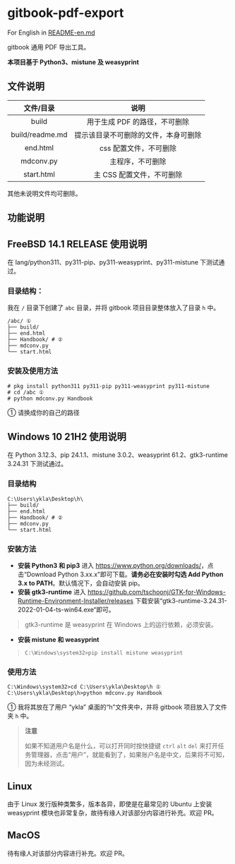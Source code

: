 # gitbook-pdf-export

For English in [README-en.md](./README-en.md)

gitbook 通用 PDF 导出工具。

**本项目基于 Python3、mistune 及 weasyprint**

## 文件说明

|文件/目录|说明|
|:---:|:---:|
|build|用于生成 PDF 的路径，不可删除|
|build/readme.md|提示该目录不可删除的文件，本身可删除|
|end.html|css 配置文件，不可删除|
|mdconv.py|主程序，不可删除|
|start.html|主 CSS 配置文件，不可删除|

其他未说明文件均可删除。

## 功能说明



## FreeBSD 14.1 RELEASE 使用说明

在 lang/python311、py311-pip、py311-weasyprint、py311-mistune 下测试通过。

### 目录结构：

我在 `/` 目录下创建了 `abc` 目录，并将 gitbook 项目目录整体放入了目录 `h` 中。

```
/abc/ ①
├── build/
├── end.html
├── Handbook/ # ②
├── mdconv.py
└── start.html
```

### 安装及使用方法

```
# pkg install python311 py311-pip py311-weasyprint py311-mistune
# cd /abc ①
# python mdconv.py Handbook
```

① 请换成你的自己的路径


## Windows 10 21H2 使用说明

在 Python 3.12.3、pip 24.1.1、mistune 3.0.2、weasyprint 61.2、gtk3-runtime 3.24.31 下测试通过。



### 目录结构

```
C:\Users\ykla\Desktop\h\
├── build/
├── end.html
├── Handbook/ # ②
├── mdconv.py
└── start.html
```

### 安装方法

- **安装 Python3 和 pip3** 进入 <https://www.python.org/downloads/>，点击“Download Python 3.xx.x”即可下载。**请务必在安装时勾选 Add Python 3.x to PATH**。默认情况下，会自动安装 pip。
- **安装 gtk3-runtime** 进入 <https://github.com/tschoonj/GTK-for-Windows-Runtime-Environment-Installer/releases> 下载安装“gtk3-runtime-3.24.31-2022-01-04-ts-win64.exe“即可。
>gtk3-runtime 是 weasyprint 在 Windows 上的运行依赖，必须安装。
- **安装 mistune 和 weasyprint**

>```
>C:\Windows\system32>pip install mistune weasyprint
>```

### 使用方法

```
C:\Windows\system32>cd C:\Users\ykla\Desktop\h ①
C:\Users\ykla\Desktop\h>python mdconv.py Handbook
```

① 我将其放在了用户 “ykla” 桌面的“h”文件夹中，并将 gitbook 项目放入了文件夹 `h` 中。

>**注意**
>
>如果不知道用户名是什么，可以打开同时按快捷键 `ctrl` `alt` `del` 来打开任务管理器，点击“用户”，就能看到了，如果账户名是中文，后果将不可知，因为未经测试。


## Linux
 
由于 Linux 发行版种类繁多，版本各异，即使是在最常见的 Ubuntu 上安装 weasyprint 模块也非常复杂，故待有缘人对该部分内容进行补充。欢迎 PR。

## MacOS

待有缘人对该部分内容进行补充。欢迎 PR。
